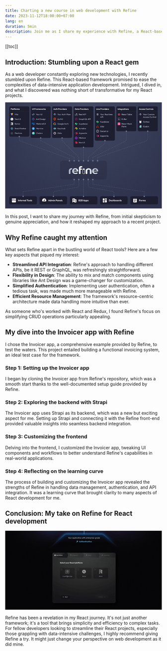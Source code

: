 ```yaml
---
title: Charting a new course in web development with Refine
date: 2023-11-12T18:00:00+07:00
lang: en
duration: 5min
description: Join me as I share my experience with Refine, a React-based framework that has remarkably simplified my approach to building web applications.
---
```

[[toc]]

## Introduction: Stumbling upon a React gem

As a web developer constantly exploring new technologies, I recently stumbled upon Refine. This React-based framework promised to ease the complexities of data-intensive application development. Intrigued, I dived in, and what I discovered was nothing short of transformative for my React projects.

<img src="/images/2023/refine-diagram.png" alt="Refine diagram" rounded-lg>

In this post, I want to share my journey with Refine, from initial skepticism to genuine appreciation, and how it reshaped my approach to a recent project.

## Why Refine caught my attention

What sets Refine apart in the bustling world of React tools? Here are a few key aspects that piqued my interest:

- **Streamlined API Integration**: Refine's approach to handling different APIs, be it REST or GraphQL, was refreshingly straightforward.
- **Flexibility in Design**: The ability to mix and match components using libraries like Ant Design was a game-changer for customization.
- **Simplified Authentication**: Implementing user authentication, often a tedious task, was made much more manageable with Refine.
- **Efficient Resource Management**: The framework's resource-centric architecture made data handling more intuitive than ever.

As someone who's worked with React and Redux, I found Refine's focus on simplifying CRUD operations particularly appealing.

## My dive into the Invoicer app with Refine

I chose the Invoicer app, a comprehensive example provided by Refine, to test the waters. This project entailed building a functional invoicing system, an ideal test case for the framework.

### Step 1: Setting up the Invoicer app

I began by cloning the Invoicer app from Refine's repository, which was a smooth start thanks to the well-documented setup guide provided by Refine.

### Step 2: Exploring the backend with Strapi

The Invoicer app uses Strapi as its backend, which was a new but exciting aspect for me. Setting up Strapi and connecting it with the Refine front-end provided valuable insights into seamless backend integration.

### Step 3: Customizing the frontend

Delving into the frontend, I customized the Invoicer app, tweaking UI components and workflows to better understand Refine's capabilities in real-world applications.

### Step 4: Reflecting on the learning curve

The process of building and customizing the Invoicer app revealed the strengths of Refine in handling data management, authentication, and API integration. It was a learning curve that brought clarity to many aspects of React development for me.

## Conclusion: My take on Refine for React development

<img src="/images/2023/refine-quick-start.gif" alt="Refine quick start" rounded-lg>

Refine has been a revelation in my React journey. It's not just another framework; it's a tool that brings simplicity and efficiency to complex tasks. For fellow developers looking to streamline their React projects, especially those grappling with data-intensive challenges, I highly recommend giving Refine a try. It might just change your perspective on web development as it did mine.
